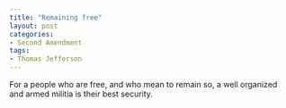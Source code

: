 ```yaml
---
title: "Remaining free"
layout: post
categories:
- Second Amendment
tags:
- Thomas Jefferson
---
```


For a people who are free, and who mean to remain so, a well organized and armed militia is their best security.